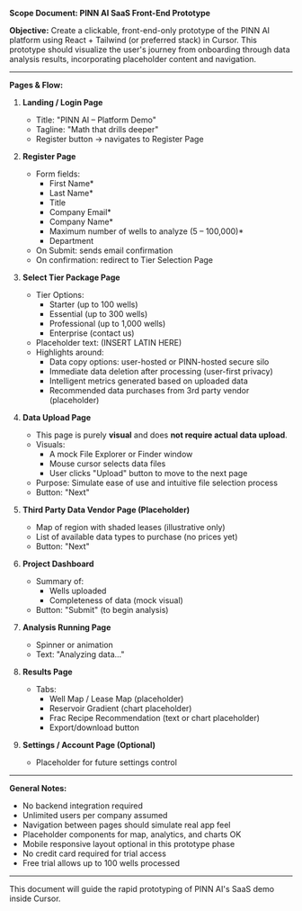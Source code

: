 **Scope Document: PINN AI SaaS Front-End Prototype**

**Objective:**
Create a clickable, front-end-only prototype of the PINN AI platform using React + Tailwind (or preferred stack) in Cursor. This prototype should visualize the user's journey from onboarding through data analysis results, incorporating placeholder content and navigation.

---

**Pages & Flow:**

1. **Landing / Login Page**
   - Title: "PINN AI – Platform Demo"
   - Tagline: "Math that drills deeper"
   - Register button → navigates to Register Page

2. **Register Page**
   - Form fields:
     - First Name*  
     - Last Name*  
     - Title  
     - Company Email*  
     - Company Name*  
     - Maximum number of wells to analyze (5 – 100,000)*  
     - Department
   - On Submit: sends email confirmation
   - On confirmation: redirect to Tier Selection Page

3. **Select Tier Package Page**
   - Tier Options:
     - Starter (up to 100 wells)
     - Essential (up to 300 wells)
     - Professional (up to 1,000 wells)
     - Enterprise (contact us)
   - Placeholder text: (INSERT LATIN HERE)
   - Highlights around:
     - Data copy options: user-hosted or PINN-hosted secure silo
     - Immediate data deletion after processing (user-first privacy)
     - Intelligent metrics generated based on uploaded data
     - Recommended data purchases from 3rd party vendor (placeholder)

4. **Data Upload Page**
   - This page is purely **visual** and does **not require actual data upload**.
   - Visuals:
     - A mock File Explorer or Finder window
     - Mouse cursor selects data files
     - User clicks "Upload" button to move to the next page
   - Purpose: Simulate ease of use and intuitive file selection process
   - Button: "Next"

5. **Third Party Data Vendor Page (Placeholder)**
   - Map of region with shaded leases (illustrative only)
   - List of available data types to purchase (no prices yet)
   - Button: "Next"

6. **Project Dashboard**
   - Summary of:
     - Wells uploaded
     - Completeness of data (mock visual)
   - Button: "Submit" (to begin analysis)

7. **Analysis Running Page**
   - Spinner or animation
   - Text: "Analyzing data..."

8. **Results Page**
   - Tabs:
     - Well Map / Lease Map (placeholder)
     - Reservoir Gradient (chart placeholder)
     - Frac Recipe Recommendation (text or chart placeholder)
     - Export/download button

9. **Settings / Account Page (Optional)**
   - Placeholder for future settings control

---

**General Notes:**
- No backend integration required
- Unlimited users per company assumed
- Navigation between pages should simulate real app feel
- Placeholder components for map, analytics, and charts OK
- Mobile responsive layout optional in this prototype phase
- No credit card required for trial access
- Free trial allows up to 100 wells processed

---

This document will guide the rapid prototyping of PINN AI's SaaS demo inside Cursor.

